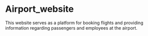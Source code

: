 # Airport_website
This website serves as a platform for booking flights and providing information regarding passengers and employees at the airport.
